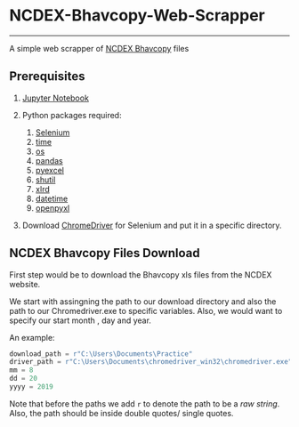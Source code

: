 # NCDEX-Bhavcopy-Web-Scrapper
---
A simple web scrapper of [NCDEX Bhavcopy](https://www.ncdex.com/MarketData/BhavCopy.aspx) files

## Prerequisites

1. [Jupyter Notebook](https://www.anaconda.com/distribution/)

2. Python packages required:
    1. [Selenium](https://anaconda.org/conda-forge/selenium)
    2. [time](https://anaconda.org/conda-forge/time)
    3. [os](https://anaconda.org/jmcmurray/os)
    4. [pandas](https://anaconda.org/anaconda/pandas)
    5. [pyexcel](https://anaconda.org/conda-forge/pyexcel)
    6. [shutil](https://anaconda.org/conda-forge/pytest-shutil)
    7. [xlrd](https://anaconda.org/anaconda/xlrd)
    8. [datetime](https://anaconda.org/trentonoliphant/datetime)
    9. [openpyxl](https://anaconda.org/anaconda/openpyxl)


3. Download [ChromeDriver](https://chromedriver.chromium.org/) for Selenium and put it in a specific directory.


## NCDEX Bhavcopy Files Download

First step would be to download the Bhavcopy xls files from the NCDEX website.

We start with assingning the path to our download directory and also the path to our Chromedriver.exe to specific variables.
Also, we would want to specify our start month , day and year.


An example:
```python
download_path = r"C:\Users\Documents\Practice"
driver_path = r"C:\Users\Documents\chromedriver_win32\chromedriver.exe"
mm = 8
dd = 20
yyyy = 2019
```
Note that before the paths we add `r` to denote the path to be a _raw string_. Also, the path should be inside double quotes/ single quotes.

